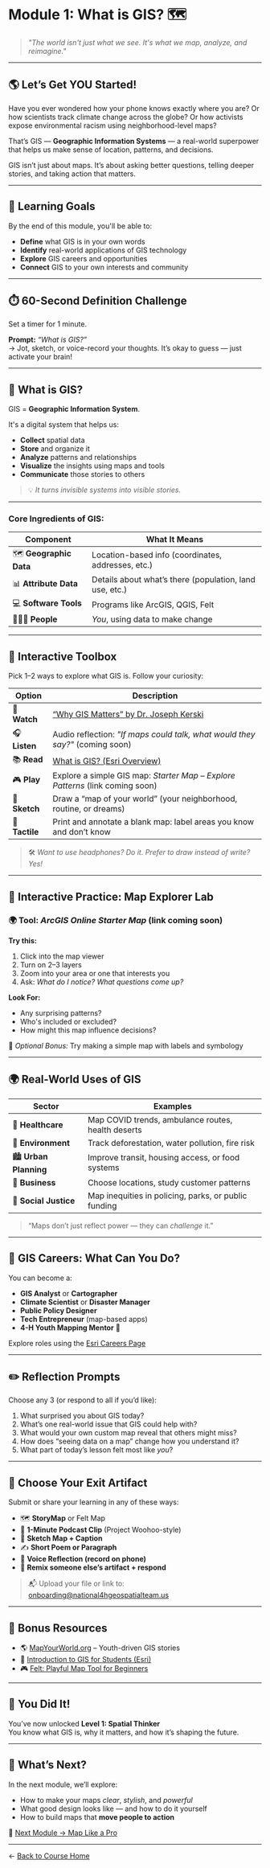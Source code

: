 # Module 1: What is GIS? 🗺️  
> *"The world isn't just what we see. It's what we map, analyze, and reimagine."*

---

## 🌎 Let’s Get YOU Started!

Have you ever wondered how your phone knows exactly where you are? Or how scientists track climate change across the globe? Or how activists expose environmental racism using neighborhood-level maps?

That’s GIS — **Geographic Information Systems** — a real-world superpower that helps us make sense of location, patterns, and decisions.

GIS isn’t just about maps. It’s about asking better questions, telling deeper stories, and taking action that matters.

---

## 🎯 Learning Goals

By the end of this module, you'll be able to:

- **Define** what GIS is in your own words  
- **Identify** real-world applications of GIS technology  
- **Explore** GIS careers and opportunities  
- **Connect** GIS to your own interests and community  

---

## ⏱️ 60-Second Definition Challenge

Set a timer for 1 minute.

**Prompt:** *“What is GIS?”*  
→ Jot, sketch, or voice-record your thoughts. It’s okay to guess — just activate your brain!

---

## 🧠 What is GIS?

GIS = **Geographic Information System**.

It's a digital system that helps us:
- **Collect** spatial data  
- **Store** and organize it  
- **Analyze** patterns and relationships  
- **Visualize** the insights using maps and tools  
- **Communicate** those stories to others

> 💡 *It turns invisible systems into visible stories.*

---

### Core Ingredients of GIS:
| Component | What It Means |
|----------|----------------|
| 🗺️ **Geographic Data** | Location-based info (coordinates, addresses, etc.) |
| 📊 **Attribute Data** | Details about what’s there (population, land use, etc.) |
| 💻 **Software Tools** | Programs like ArcGIS, QGIS, Felt |
| 🧑‍🤝‍🧑 **People** | *You*, using data to make change |

---

## 🧰 Interactive Toolbox

Pick 1–2 ways to explore what GIS is. Follow your curiosity:

| Option | Description |
|--------|-------------|
| 🎥 **Watch** | [“Why GIS Matters” by Dr. Joseph Kerski](https://www.youtube.com/watch?v=-d0QQCyO81I&t=2s) |
| 🎧 **Listen** | Audio reflection: *"If maps could talk, what would they say?"* (coming soon) |
| 📚 **Read** | [What is GIS? (Esri Overview)](https://www.esri.com/en-us/what-is-gis/overview) |
| 🎮 **Play** | Explore a simple GIS map: *Starter Map – Explore Patterns* (link coming soon) |
| 🎨 **Sketch** | Draw a “map of your world” (your neighborhood, routine, or dreams) |
| 🧩 **Tactile** | Print and annotate a blank map: label areas you know and don’t know |

> 🛠 *Want to use headphones? Do it. Prefer to draw instead of write? Yes!*

---

## 🧪 Interactive Practice: Map Explorer Lab

### 🌍 Tool: *ArcGIS Online Starter Map* (link coming soon)

**Try this:**

1. Click into the map viewer  
2. Turn on 2–3 layers  
3. Zoom into your area or one that interests you  
4. Ask: *What do I notice? What questions come up?*

**Look For:**
- Any surprising patterns?  
- Who's included or excluded?  
- How might this map influence decisions?

🎯 *Optional Bonus:* Try making a simple map with labels and symbology

---

## 🌍 Real-World Uses of GIS

| Sector | Examples |
|--------|----------|
| 🏥 **Healthcare** | Map COVID trends, ambulance routes, health deserts |
| 🌱 **Environment** | Track deforestation, water pollution, fire risk |
| 🏙️ **Urban Planning** | Improve transit, housing access, or food systems |
| 🛒 **Business** | Choose locations, study customer patterns |
| 🧭 **Social Justice** | Map inequities in policing, parks, or public funding |

> “Maps don’t just reflect power — they can *challenge* it.”

---

## 💼 GIS Careers: What Can You Do?

You can become a:
- **GIS Analyst** or **Cartographer**  
- **Climate Scientist** or **Disaster Manager**  
- **Public Policy Designer**  
- **Tech Entrepreneur** (map-based apps)  
- **4-H Youth Mapping Mentor** 👀

Explore roles using the [Esri Careers Page](https://www.esri.com/en-us/what-is-gis/careers)

---

## ✏️ Reflection Prompts

Choose any 3 (or respond to all if you’d like):

1. What surprised you about GIS today?  
2. What’s one real-world issue that GIS could help with?  
3. What would your own custom map reveal that others might miss?  
4. How does “seeing data on a map” change how you understand it?  
5. What part of today’s lesson felt most like *you*?

---

## 🎨 Choose Your Exit Artifact

Submit or share your learning in any of these ways:

- 🗺 **StoryMap** or Felt Map  
- 🎤 **1-Minute Podcast Clip** (Project Woohoo-style)  
- 🎨 **Sketch Map + Caption**  
- ✍️ **Short Poem or Paragraph**  
- 🧠 **Voice Reflection (record on phone)**  
- 🧩 **Remix someone else’s artifact + respond**

> 📬 Upload your file or link to: onboarding@national4hgeospatialteam.us

---

## 🔗 Bonus Resources

- 🌎 [MapYourWorld.org](https://mapyourworld.org) – Youth-driven GIS stories  
- 🧠 [Introduction to GIS for Students (Esri)](https://www.esri.com/en-us/industries/k-12-education/community)  
- 🎮 [Felt: Playful Map Tool for Beginners](https://felt.com)

---

## 🎉 You Did It!

You’ve now unlocked **Level 1: Spatial Thinker**  
You know what GIS is, why it matters, and how it’s shaping the future.

---

## 🚀 What’s Next?

In the next module, we’ll explore:

- How to make your maps *clear*, *stylish*, and *powerful*  
- What good design looks like — and how to do it yourself  
- How to build maps that **move people to action**

🔗 [Next Module → Map Like a Pro](../02-map-like-a-pro/README.md)

---

← [Back to Course Home](../README.md)
